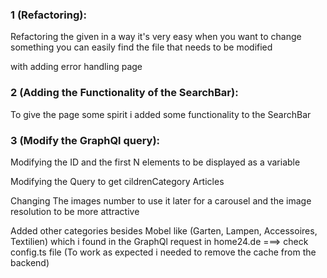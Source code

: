 ### 1 (Refactoring):

Refactoring the given in a way it's very easy when you want to change
something you can easily find the file that needs to be modified

with adding error handling page

### 2 (Adding the Functionality of the SearchBar):

To give the page some spirit i added some functionality to the SearchBar

### 3 (Modify the GraphQl query):

Modifying the ID and the first N elements to be displayed as a variable

Modifying the Query to get cildrenCategory Articles

Changing The images number to use it later for a carousel
and the image resolution to be more attractive

Added other categories besides Mobel like (Garten, Lampen, Accessoires, Textilien)
which i found in the GraphQl request in home24.de ===> check config.ts file
(To work as expected i needed to remove the cache from the backend)
